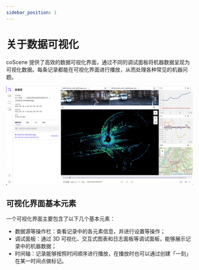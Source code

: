 ```yaml
---
sidebar_position: 1
---
```


# 关于数据可视化

coScene 提供了高效的数据可视化界面，通过不同的调试面板将机器数据呈现为可视化数据。每条记录都能在可视化界面进行播放，从而处理各种常见的机器问题。

![honeybee-start-1](../img/honeybee-start-1.png)

## 可视化界面基本元素

一个可视化界面主要包含了以下几个基本元素：

- 数据源等操作栏：查看记录中的各元素信息，并进行设置等操作；
- 调试面板：通过 3D 可视化、交互式图表和日志面板等调试面板，能够展示记录中的机器数据；
- 时间轴：记录能够按照时间顺序进行播放，在播放时也可以通过创建「一刻」在某一时间点做标记。
